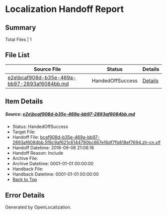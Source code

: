 # <a name='report-top'></a> Localization Handoff Report

## Summary
 Total Files | 1

## File List
 Source File | Status | Details 
 ----------- | ------ | ------- 
 [e2e\bcaf908d-b35e-469a-bb97-2893af6084bb.md](https://github.com/OpenLocalizationTestOrg/ol-test0/blob/15b28a6f001ed377c333832c4e31499bac3ec42b/e2e/bcaf908d-b35e-469a-bb97-2893af6084bb.md) | HandedOffSuccess | [Details](#a26234319e873565a2e26342ff3100d9f87387f72)

## Item Details
##### <a name='a26234319e873565a2e26342ff3100d9f87387f72'></a> Source: [e2e\bcaf908d-b35e-469a-bb97-2893af6084bb.md](https://github.com/OpenLocalizationTestOrg/ol-test0/blob/15b28a6f001ed377c333832c4e31499bac3ec42b/e2e/bcaf908d-b35e-469a-bb97-2893af6084bb.md)
* Status: HandedOffSuccess
* Target File: 
* Handoff File: [bcaf908d-b35e-469a-bb97-2893af6084bb.5f8c9af621c6144790bc667e16df7fb818ef7694.zh-cn.xlf](https://github.com/OpenLocalizationTestOrg/ol-test0-handoff/blob/ec052050c43271223128256b6a56ef178463720a/ol-handoff/OpenLocalizationTestOrg/ol-test0-zhcn/ci/ht/bcaf908d-b35e-469a-bb97-2893af6084bb.5f8c9af621c6144790bc667e16df7fb818ef7694.zh-cn.xlf)
* Handoff Datetime: 2016-09-06 21:08:16
* Handoff Reason: Include
* Archive File: 
* Archive Datetime: 0001-01-01 00:00:00
* Handback File: 
* Handback Datetime: 0001-01-01 00:00:00
* [Back to Top](#report-top)


## Error Details

Generated by OpenLocalization.
